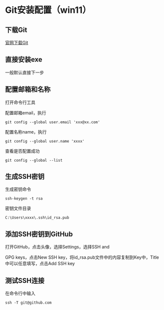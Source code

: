 # Git安装配置（win11）



## 下载Git

[官网下载Git](https://github.com/git-for-windows/git/releases/download/v2.43.0.windows.1/Git-2.43.0-64-bit.exe)



## 直接安装exe

一般默认直接下一步

## 配置邮箱和名称



打开命令行工具


配置邮箱email，执行

``` 
git config --global user.email 'xxx@xx.com'
```

配置名称name，执行

``` 
git config --global user.name 'xxxx'
```

查看是否配置成功

``` 
git config --global --list
```



## 生成SSH密钥
生成密钥命令
```
ssh-keygen -t rsa
```

密钥文件目录

```
C:\Users\xxxx\.ssh\id_rsa.pub
```



## 添加SSH密钥到GitHub

打开GitHub，点击头像，选择Settings，选择SSH and

GPG keys，点击New SSH key，将id_rsa.pub文件中的内容复制到Key中，Title中可以任意填写，点击Add SSH key



## 测试SSH连接

在命令行中输入

```
ssh -T git@github.com

```






